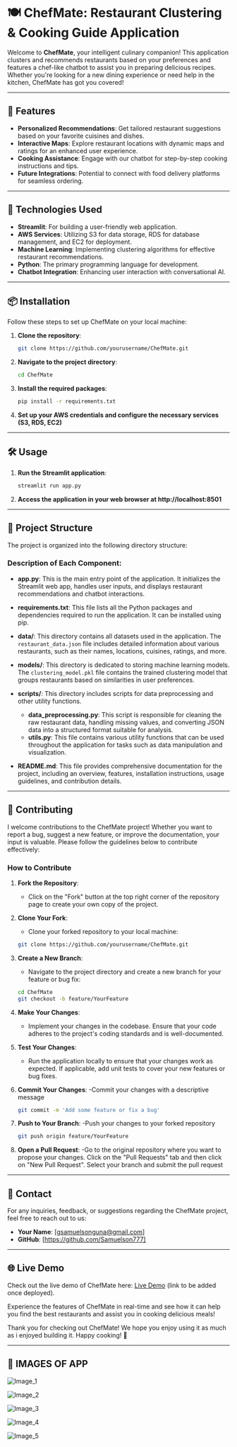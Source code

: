 # 🍽️ ChefMate: Restaurant Clustering & Cooking Guide Application

Welcome to **ChefMate**, your intelligent culinary companion! This application clusters and recommends restaurants based on your preferences and features a chef-like chatbot to assist you in preparing delicious recipes. Whether you're looking for a new dining experience or need help in the kitchen, ChefMate has got you covered!

---

## 🌟 Features
- **Personalized Recommendations**: Get tailored restaurant suggestions based on your favorite cuisines and dishes.
- **Interactive Maps**: Explore restaurant locations with dynamic maps and ratings for an enhanced user experience.
- **Cooking Assistance**: Engage with our chatbot for step-by-step cooking instructions and tips.
- **Future Integrations**: Potential to connect with food delivery platforms for seamless ordering.

---

## 🚀 Technologies Used
- **Streamlit**: For building a user-friendly web application.
- **AWS Services**: Utilizing S3 for data storage, RDS for database management, and EC2 for deployment.
- **Machine Learning**: Implementing clustering algorithms for effective restaurant recommendations.
- **Python**: The primary programming language for development.
- **Chatbot Integration**: Enhancing user interaction with conversational AI.

---

## 📦 Installation

Follow these steps to set up ChefMate on your local machine:

1. **Clone the repository**:
   ```bash
   git clone https://github.com/yourusername/ChefMate.git

2. **Navigate to the project directory**:
    ```bash
   cd ChefMate

3. **Install the required packages**:
   ```bash
   pip install -r requirements.txt

4. **Set up your AWS credentials and configure the necessary services (S3, RDS, EC2)**

---

## 🛠️ Usage

1. **Run the Streamlit application**:
   ```bash
   streamlit run app.py

2. **Access the application in your web browser at http://localhost:8501**

---

## 📁 Project Structure

The project is organized into the following directory structure:


### Description of Each Component:

- **app.py**: This is the main entry point of the application. It initializes the Streamlit web app, handles user inputs, and displays restaurant recommendations and chatbot interactions.

- **requirements.txt**: This file lists all the Python packages and dependencies required to run the application. It can be installed using pip.

- **data/**: This directory contains all datasets used in the application. The `restaurant_data.json` file includes detailed information about various restaurants, such as their names, locations, cuisines, ratings, and more.

- **models/**: This directory is dedicated to storing machine learning models. The `clustering_model.pkl` file contains the trained clustering model that groups restaurants based on similarities in user preferences.

- **scripts/**: This directory includes scripts for data preprocessing and other utility functions. 
  - **data_preprocessing.py**: This script is responsible for cleaning the raw restaurant data, handling missing values, and converting JSON data into a structured format suitable for analysis.
  - **utils.py**: This file contains various utility functions that can be used throughout the application for tasks such as data manipulation and visualization.

- **README.md**: This file provides comprehensive documentation for the project, including an overview, features, installation instructions, usage guidelines, and contribution details.

---

## 🤝 Contributing

I welcome contributions to the ChefMate project! Whether you want to report a bug, suggest a new feature, or improve the documentation, your input is valuable. Please follow the guidelines below to contribute effectively:

### How to Contribute

1. **Fork the Repository**: 
   - Click on the "Fork" button at the top right corner of the repository page to create your own copy of the project.

2. **Clone Your Fork**: 
   - Clone your forked repository to your local machine:
   ```bash
   git clone https://github.com/yourusername/ChefMate.git

3. **Create a New Branch**:
   - Navigate to the project directory and create a new branch for your feature or bug fix:
   ```bash
   cd ChefMate
   git checkout -b feature/YourFeature

4. **Make Your Changes**:
   - Implement your changes in the codebase. Ensure that your code adheres to the project's coding standards and is well-documented.

5. **Test Your Changes**:
   - Run the application locally to ensure that your changes work as expected. If applicable, add unit tests to cover your new features or bug fixes.

6. **Commit Your Changes**:
   -Commit your changes with a descriptive message
   ```bash
   git commit -m 'Add some feature or fix a bug'

7. **Push to Your Branch**:
   -Push your changes to your forked repository
   ```bash
   git push origin feature/YourFeature

8. **Open a Pull Request**:
   -Go to the original repository where you want to propose your changes. Click on the "Pull Requests" tab and then click on "New Pull Request". Select your branch and submit the pull request

---

## 📧 Contact

For any inquiries, feedback, or suggestions regarding the ChefMate project, feel free to reach out to us:

- **Your Name**: [gsamuelsonguna@gmail.com]
- **GitHub**: [https://github.com/Samuelson777]

---

## 🌐 Live Demo

Check out the live demo of ChefMate here: [Live Demo](#) (link to be added once deployed).

Experience the features of ChefMate in real-time and see how it can help you find the best restaurants and assist you in cooking delicious meals!

Thank you for checking out ChefMate! We hope you enjoy using it as much as i enjoyed building it. Happy cooking! 🍳

---

## 📸 IMAGES OF APP

![Image_1](https://github.com/user-attachments/assets/86802b1b-9299-492a-955a-959e46ecaa5e)

![Image_2](https://github.com/user-attachments/assets/5bf0ac1d-61a2-4ecd-8deb-495472e0f9c2)

![Image_3](https://github.com/user-attachments/assets/1d1ad9f5-1ba3-447e-a0f2-aba2d340abe8)

![Image_4](https://github.com/user-attachments/assets/e6f392f2-8072-41c4-a996-c7a5c1c85904)

![Image_5](https://github.com/user-attachments/assets/6aed3697-9ed6-4ff9-8688-b9aad3963035)


